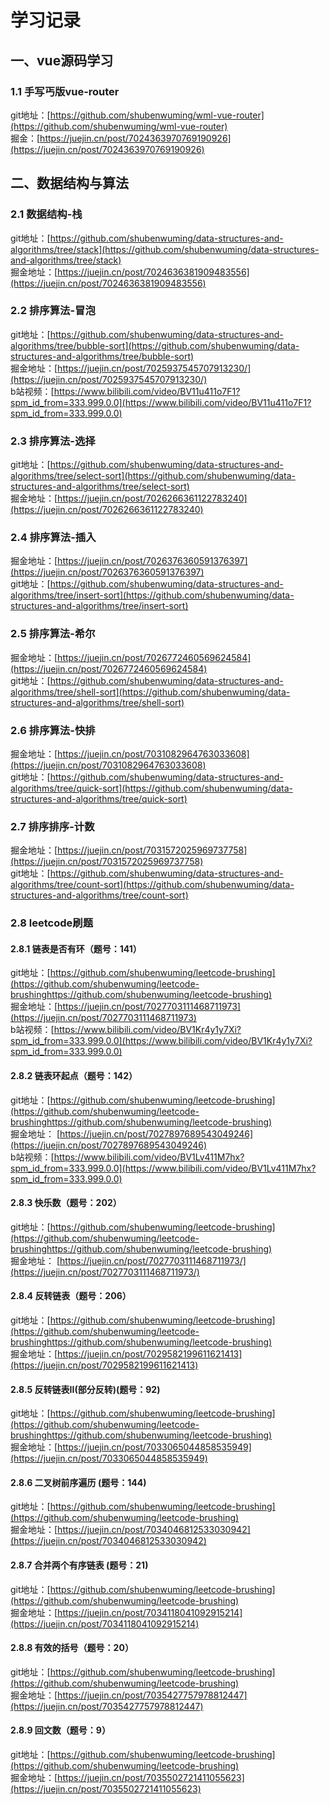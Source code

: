 # 学习记录
## 一、vue源码学习
### 1.1 手写丐版vue-router
git地址：[https://github.com/shubenwuming/wml-vue-router](https://github.com/shubenwuming/wml-vue-router)  
掘金：[https://juejin.cn/post/7024363970769190926](https://juejin.cn/post/7024363970769190926)

## 二、数据结构与算法
### 2.1 数据结构-栈
git地址：[https://github.com/shubenwuming/data-structures-and-algorithms/tree/stack](https://github.com/shubenwuming/data-structures-and-algorithms/tree/stack)    
掘金地址：[https://juejin.cn/post/7024636381909483556](https://juejin.cn/post/7024636381909483556)

### 2.2 排序算法-冒泡
git地址：[https://github.com/shubenwuming/data-structures-and-algorithms/tree/bubble-sort](https://github.com/shubenwuming/data-structures-and-algorithms/tree/bubble-sort)  
掘金地址：[https://juejin.cn/post/7025937545707913230/](https://juejin.cn/post/7025937545707913230/)  
b站视频：[https://www.bilibili.com/video/BV11u411o7F1?spm_id_from=333.999.0.0](https://www.bilibili.com/video/BV11u411o7F1?spm_id_from=333.999.0.0)

### 2.3 排序算法-选择
git地址：[https://github.com/shubenwuming/data-structures-and-algorithms/tree/select-sort](https://github.com/shubenwuming/data-structures-and-algorithms/tree/select-sort)  
掘金地址：[https://juejin.cn/post/7026266361122783240](https://juejin.cn/post/7026266361122783240)  

### 2.4 排序算法-插入
掘金地址：[https://juejin.cn/post/7026376360591376397](https://juejin.cn/post/7026376360591376397)    
git地址：[https://github.com/shubenwuming/data-structures-and-algorithms/tree/insert-sort](https://github.com/shubenwuming/data-structures-and-algorithms/tree/insert-sort)

### 2.5 排序算法-希尔
掘金地址：[https://juejin.cn/post/7026772460569624584](https://juejin.cn/post/7026772460569624584)    
git地址：[https://github.com/shubenwuming/data-structures-and-algorithms/tree/shell-sort](https://github.com/shubenwuming/data-structures-and-algorithms/tree/shell-sort) 

### 2.6 排序算法-快排
掘金地址：[https://juejin.cn/post/7031082964763033608](https://juejin.cn/post/7031082964763033608)      
git地址：[https://github.com/shubenwuming/data-structures-and-algorithms/tree/quick-sort](https://github.com/shubenwuming/data-structures-and-algorithms/tree/quick-sort) 

### 2.7 排序排序-计数
掘金地址：[https://juejin.cn/post/7031572025969737758](https://juejin.cn/post/7031572025969737758)        
git地址：[https://github.com/shubenwuming/data-structures-and-algorithms/tree/count-sort](https://github.com/shubenwuming/data-structures-and-algorithms/tree/count-sort)      

### 2.8 leetcode刷题
#### 2.8.1 链表是否有环（题号：141）
git地址：[https://github.com/shubenwuming/leetcode-brushing](https://github.com/shubenwuming/leetcode-brushinghttps://github.com/shubenwuming/leetcode-brushing)  
掘金地址：[https://juejin.cn/post/7027703111468711973](https://juejin.cn/post/7027703111468711973)  
b站视频：[https://www.bilibili.com/video/BV1Kr4y1y7Xi?spm_id_from=333.999.0.0](https://www.bilibili.com/video/BV1Kr4y1y7Xi?spm_id_from=333.999.0.0)
#### 2.8.2 链表环起点（题号：142）
git地址：[https://github.com/shubenwuming/leetcode-brushing](https://github.com/shubenwuming/leetcode-brushinghttps://github.com/shubenwuming/leetcode-brushing)    
掘金地址： [https://juejin.cn/post/7027897689543049246](https://juejin.cn/post/7027897689543049246)  
b站视频：[https://www.bilibili.com/video/BV1Lv411M7hx?spm_id_from=333.999.0.0](https://www.bilibili.com/video/BV1Lv411M7hx?spm_id_from=333.999.0.0)  
#### 2.8.3 快乐数（题号：202）
git地址：[https://github.com/shubenwuming/leetcode-brushing](https://github.com/shubenwuming/leetcode-brushinghttps://github.com/shubenwuming/leetcode-brushing)       
掘金地址： [https://juejin.cn/post/7027703111468711973/](https://juejin.cn/post/7027703111468711973/)   
#### 2.8.4 反转链表（题号：206）
git地址：[https://github.com/shubenwuming/leetcode-brushing](https://github.com/shubenwuming/leetcode-brushinghttps://github.com/shubenwuming/leetcode-brushing)        
掘金地址：[https://juejin.cn/post/7029582199611621413](https://juejin.cn/post/7029582199611621413)  
#### 2.8.5 反转链表II(部分反转)(题号：92)
git地址：[https://github.com/shubenwuming/leetcode-brushing](https://github.com/shubenwuming/leetcode-brushinghttps://github.com/shubenwuming/leetcode-brushing)        
掘金地址：[https://juejin.cn/post/7033065044858535949](https://juejin.cn/post/7033065044858535949)
#### 2.8.6 二叉树前序遍历 (题号：144)
git地址：[https://github.com/shubenwuming/leetcode-brushing](https://github.com/shubenwuming/leetcode-brushing)  
掘金地址：[https://juejin.cn/post/7034046812533030942](https://juejin.cn/post/7034046812533030942)
#### 2.8.7 合并两个有序链表 (题号：21)
git地址：[https://github.com/shubenwuming/leetcode-brushing](https://github.com/shubenwuming/leetcode-brushing)  
掘金地址：[https://juejin.cn/post/7034118041092915214](https://juejin.cn/post/7034118041092915214)  
#### 2.8.8 有效的括号（题号：20）
git地址：[https://github.com/shubenwuming/leetcode-brushing](https://github.com/shubenwuming/leetcode-brushing)  
掘金地址：[https://juejin.cn/post/7035427757978812447](https://juejin.cn/post/7035427757978812447)  
#### 2.8.9  回文数（题号：9）
git地址：[https://github.com/shubenwuming/leetcode-brushing](https://github.com/shubenwuming/leetcode-brushing)  
掘金地址：[https://juejin.cn/post/7035502721411055623](https://juejin.cn/post/7035502721411055623)





